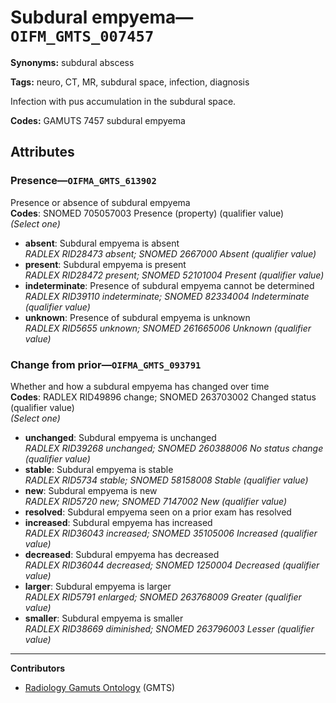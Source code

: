 # Subdural empyema—`OIFM_GMTS_007457`

**Synonyms:** subdural abscess

**Tags:** neuro, CT, MR, subdural space, infection, diagnosis

Infection with pus accumulation in the subdural space.

**Codes:** GAMUTS 7457 subdural empyema

## Attributes

### Presence—`OIFMA_GMTS_613902`

Presence or absence of subdural empyema  
**Codes**: SNOMED 705057003 Presence (property) (qualifier value)  
*(Select one)*

- **absent**: Subdural empyema is absent  
_RADLEX RID28473 absent; SNOMED 2667000 Absent (qualifier value)_
- **present**: Subdural empyema is present  
_RADLEX RID28472 present; SNOMED 52101004 Present (qualifier value)_
- **indeterminate**: Presence of subdural empyema cannot be determined  
_RADLEX RID39110 indeterminate; SNOMED 82334004 Indeterminate (qualifier value)_
- **unknown**: Presence of subdural empyema is unknown  
_RADLEX RID5655 unknown; SNOMED 261665006 Unknown (qualifier value)_

### Change from prior—`OIFMA_GMTS_093791`

Whether and how a subdural empyema has changed over time  
**Codes**: RADLEX RID49896 change; SNOMED 263703002 Changed status (qualifier value)  
*(Select one)*

- **unchanged**: Subdural empyema is unchanged  
_RADLEX RID39268 unchanged; SNOMED 260388006 No status change (qualifier value)_
- **stable**: Subdural empyema is stable  
_RADLEX RID5734 stable; SNOMED 58158008 Stable (qualifier value)_
- **new**: Subdural empyema is new  
_RADLEX RID5720 new; SNOMED 7147002 New (qualifier value)_
- **resolved**: Subdural empyema seen on a prior exam has resolved  
- **increased**: Subdural empyema has increased  
_RADLEX RID36043 increased; SNOMED 35105006 Increased (qualifier value)_
- **decreased**: Subdural empyema has decreased  
_RADLEX RID36044 decreased; SNOMED 1250004 Decreased (qualifier value)_
- **larger**: Subdural empyema is larger  
_RADLEX RID5791 enlarged; SNOMED 263768009 Greater (qualifier value)_
- **smaller**: Subdural empyema is smaller  
_RADLEX RID38669 diminished; SNOMED 263796003 Lesser (qualifier value)_

---

**Contributors**

- [Radiology Gamuts Ontology](https://gamuts.net/) (GMTS)